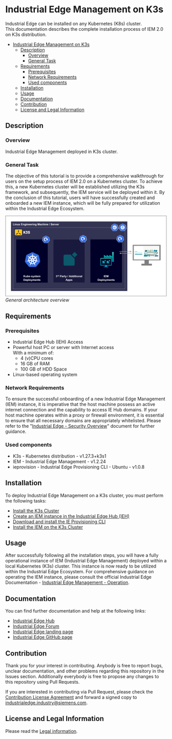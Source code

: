 # Industrial Edge Management on K3s 

Industrial Edge can be installed on any Kubernetes (K8s) cluster.  
This documentation describes the complete installation process of IEM 2.0 on K3s distribution.

- [Industrial Edge Management on K3s](#industrial-edge-management-on-k3s)
  - [Description](#description)
    - [Overview](#overview)
    - [General Task](#general-task)
  - [Requirements](#requirements)
    - [Prerequisites](#prerequisites)
    - [Network Requirements](#network-requirements)
    - [Used components](#used-components)
  - [Installation](#installation)
  - [Usage](#usage)
  - [Documentation](#documentation)
  - [Contribution](#contribution)
  - [License and Legal Information](#license-and-legal-information)
    
## Description

### Overview
Industrial Edge Management deployed in K3s cluster.

### General Task
The objective of this tutorial is to provide a comprehensive walkthrough for users on the setup process of IEM 2.0 on a Kubernetes cluster. To achieve this, a new Kubernetes cluster will be established utilizing the K3s framework, and subsequently, the IEM service will be deployed within it. By the conclusion of this tutorial, users will have successfully created and onboarded a new IEM instance, which will be fully prepared for utilization within the Industrial Edge Ecosystem.

![General architecture overview](docs/graphics/architecture-overview.png)
*General architecture overview*
## Requirements
### Prerequisites
* Industrial Edge Hub (IEH) Access
* Powerful host PC or server with Internet access  
  With a minimum of:
    * 4 (v)CPU cores
    * 16 GB of RAM
    * 100 GB of HDD Space
* Linux-based operating system

### Network Requirements
To ensure the successful onboarding of a new Industrial Edge Management (IEM) instance, it is imperative that the host machine possess an active internet connection and the capability to access IE Hub domains. If your host machine operates within a proxy or firewall environment, it is essential to ensure that all necessary domains are appropriately whitelisted. Please refer to the "[Industrial Edge - Security Overview](https://support.industry.siemens.com/cs/us/en/view/109814450)" document for further guidance.
### Used components
* K3s - Kubernetes distribution - v1.27.3+k3s1
* IEM - Industrial Edge Management - v1.2.24
* ieprovision - Industrial Edge Provisioning CLI - Ubuntu - v1.0.8

## Installation
To deploy Industrial Edge Management on a K3s cluster, you must perform the following tasks:
* [Install the K3s Cluster](/docs/Installation.md)
* [Create an IEM instance in the Industrial Edge Hub (IEH)](/docs/Deployment.md#create-an-iem-instance-in-the-industrial-edge-hub)
* [Download and install the IE Provisioning CLI](/docs/Deployment.md#download-nad-install-the-ie-provisioning-cli)
* [Install the IEM on the K3s Cluster](/docs/Deployment.md#install-the-iem)


<!-- [Build application](docs/Installation.md#build-application) -->

## Usage
After successfully following all the installation steps, you will have a fully operational instance of IEM (Industrial Edge Management) deployed within a local Kubernetes (K3s) cluster. This instance is now ready to be utilized within the Industrial Edge Ecosystem. For comprehensive guidance on operating the IEM instance, please consult the official Industrial Edge Documentation - [Industrial Edge Management - Operation](https://docs.eu1.edge.siemens.cloud/get_started_and_operate/industrial_edge_management/operation/maintenance_ui/overview.html). 

## Documentation
You can find further documentation and help at the following links:

* [Industrial Edge Hub](https://iehub.eu1.edge.siemens.cloud/#/documentation)
* [Industrial Edge Forum](https://www.siemens.com/industrial-edge-forum)
* [Industrial Edge landing page](https://new.siemens.com/global/en/products/automation/topic-areas/industrial-edge/simatic-edge.html)
* [Industrial Edge GitHub page](https://github.com/industrial-edge)

## Contribution

Thank you for your interest in contributing. Anybody is free to report bugs, unclear documentation, and other problems regarding this repository in the Issues section.
Additionally everybody is free to propose any changes to this repository using Pull Requests.

If you are interested in contributing via Pull Request, please check the [Contribution License Agreement](Siemens_CLA_1.1.pdf) and forward a signed copy to [industrialedge.industry@siemens.com](mailto:industrialedge.industry@siemens.com?subject=CLA%20Agreement%20Industrial-Edge).

## License and Legal Information

Please read the [Legal information](LICENSE.txt).